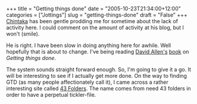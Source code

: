 +++
title = "Getting things done"
date = "2005-10-23T21:34:00+12:00"
categories = ["Jottings"]
slug = "getting-things-done"
draft = "False"
+++
[Chintaka](https://web.archive.org/web/20071119131104/http://www.thereflectivepractitioner.org/cxq/) has been gentle
prodding me for sometime about the lack of activity here. I could comment on
the amount of activity at his blog, but I won't (smile).

He is right. I have been slow in doing anything here for awhile.  Well
hopefully that is about to change. I've being reading [David
Allen's](http://www.davidco.com/)
[book](http://www.amazon.com/exec/obidos/tg/detail/-/0670899240/) on _Getting
things done_.

The system sounds straight forward enough. So, I'm going to give it a go. It
will be interesting to see if I actually get more done.  On the way to finding
GTD (as many people affectionately call it), I came across a rather interesting
site called [43 Folders](http://www.43folders.com). The name comes from need 43
folders in order to have a perpetual tickler-file.

